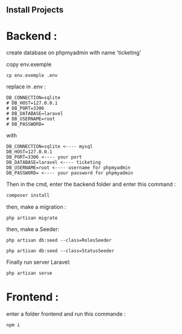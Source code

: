 ## Install Projects 

# Backend :
create database on phpmyadmin with name 'ticketing'

copy env.exemple
```
cp env.exemple .env
```

replace in .env : 
```
DB_CONNECTION=sqlite
# DB_HOST=127.0.0.1
# DB_PORT=3306
# DB_DATABASE=laravel
# DB_USERNAME=root
# DB_PASSWORD=
```

with

```
DB_CONNECTION=sqlite <---- mysql
DB_HOST=127.0.0.1
DB_PORT=3306 <---- your port 
DB_DATABASE=laravel <---- ticketing
DB_USERNAME=root <---- username for phpmyadmin
DB_PASSWORD= <---- your password for phpmyadmin
```

Then in the cmd, enter the backend folder and enter this command :
```cmd
composer install
```

then, make a migration :
```
php artisan migrate
```

then, make a Seeder:
```
php artisan db:seed --class=RolesSeeder
```
```
php artisan db:seed --class=StatusSeeder
```

Finally run server Laravel:
```
php artisan serve
```

# Frontend : 
enter a folder frontend and run this commande : 
```
npm i
```
